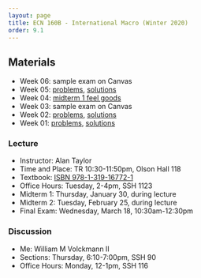 ```yaml
---
layout: page
title: ECN 160B - International Macro (Winter 2020)
order: 9.1
---
```


## Materials
* Week 06: sample exam on Canvas
* Week 05: [problems](week05.pdf), [solutions](week05-ans.pdf)
* Week 04: [midterm 1 feel goods](https://youtu.be/D23sMvVnrow)
* Week 03: sample exam on Canvas
* Week 02: [problems](week02.pdf), [solutions](week02-ans.pdf)
* Week 01: [problems](week01.pdf), [solutions](week01-ans.pdf)

### Lecture
* Instructor: Alan Taylor
* Time and Place: TR 10:30-11:50pm, Olson Hall 118
* Textbook: [ISBN 978-1-319-16772-1](https://www.macmillanhighered.com/launchpad/feenstrataylorintlecon4e/12598996)
* Office Hours: Tuesday, 2-4pm, SSH 1123
* Midterm 1: Thursday, January 30, during lecture
* Midterm 2: Tuesday, February 25, during lecture
* Final Exam: Wednesday, March 18, 10:30am-12:30pm

### Discussion
* Me: William M Volckmann II
* Sections: Thursday, 6:10-7:00pm, SSH 90
* Office Hours: Monday, 12-1pm, SSH 116
